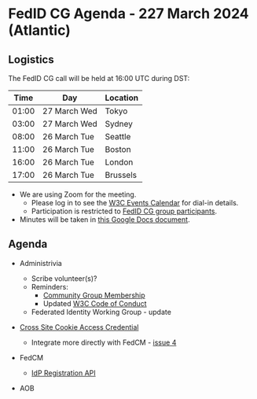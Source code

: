# FedID CG Agenda - 227 March 2024 (Atlantic)

## Logistics

The FedID CG call will be held at 16:00 UTC during DST:

| Time         | Day    | Location      |
| ------------ | ------ | ------------- |
| 01:00 | 27 March Wed | Tokyo         |
| 03:00 | 27 March Wed | Sydney        |
| 08:00 | 26 March Tue | Seattle       |
| 11:00 | 26 March Tue | Boston        |
| 16:00 | 26 March Tue | London        |
| 17:00 | 26 March Tue | Brussels      |


* We are using Zoom for the meeting.
    * Please log in to see the [W3C Events Calendar](https://www.w3.org/events/meetings/20c345a0-f8cc-4d4e-9e9d-d24f04816a32/20240326T080000/) for dial-in details. 
    * Participation is restricted to [FedID CG group participants](https://www.w3.org/community/fed-id/participants).
* Minutes will be taken in [this Google Docs document](https://docs.google.com/document/d/19cIF_8RyxnlaU6j1AIOtrWav06Dn1ju7pPL_7jUF8B8/edit).


## Agenda

* Administrivia
  * Scribe volunteer(s)?
  * Reminders: 
     * [Community Group Membership](https://www.w3.org/community/fed-id/)
     * Updated [W3C Code of Conduct](https://www.w3.org/policies/code-of-conduct/)
  * Federated Identity Working Group - update

* [Cross Site Cookie Access Credential](https://github.com/fedidcg/CrossSiteCookieAccessCredential) 
   * Integrate more directly with FedCM - [issue 4](https://github.com/fedidcg/CrossSiteCookieAccessCredential/issues/4) 

* FedCM
   * [IdP Registration API](https://github.com/fedidcg/FedCM/issues/240#issuecomment-2004650817)


* AOB
 
